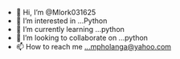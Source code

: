- 👋 Hi, I’m @Mlork031625
- 👀 I’m interested in ...Python
- 🌱 I’m currently learning ...python
- 💞️ I’m looking to collaborate on ...python
- 📫 How to reach me ...mpholanga@yahoo.com

<!---
Mlork031625/Mlork031625 is a ✨ special ✨ repository because its `README.md` (this file) appears on your GitHub profile.
You can click the Preview link to take a look at your changes.
--->
